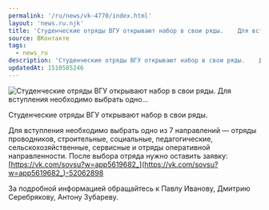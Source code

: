```yaml
---
permalink: '/ru/news/vk-4770/index.html'
layout: 'news.ru.njk'
title: 'Студенческие отряды ВГУ открывают набор в свои ряды.    Для вступления необходимо выбрать одно…'
source: ВКонтакте
tags:
  - news_ru
description: 'Студенческие отряды ВГУ открывают набор в свои ряды.    Для вступления необходимо выбрать одно…'
updatedAt: 1510585246
---
```

![Студенческие отряды ВГУ открывают набор в свои ряды.    Для вступления необходимо выбрать одно…](https://sun9-59.userapi.com/impf/c841125/v841125705/3789a/VYJM6TdmdkI.jpg?size=899x595&quality=96&proxy=1&sign=156f6db891e420da131b8c26e5db9734&c_uniq_tag=IYSfk2dq3479urqNPGteBB15jQn4wu70Oh6kz-amr_M&type=album)

Студенческие отряды ВГУ открывают набор в свои ряды.

Для вступления необходимо выбрать одно из 7 направлений — отряды проводников, строительные, социальные, педагогические, сельскохозяйственные, сервисные и отряды оперативной направленности. После выбора отряда нужно оставить заявку: [https://vk.com/sovsu?w=app5619682_](https://vk.com/sovsu?w=app5619682_)-52062898

За подробной информацией обращайтесь к Павлу Иванову, Дмитрию Серебрякову, Антону Зубареву.
